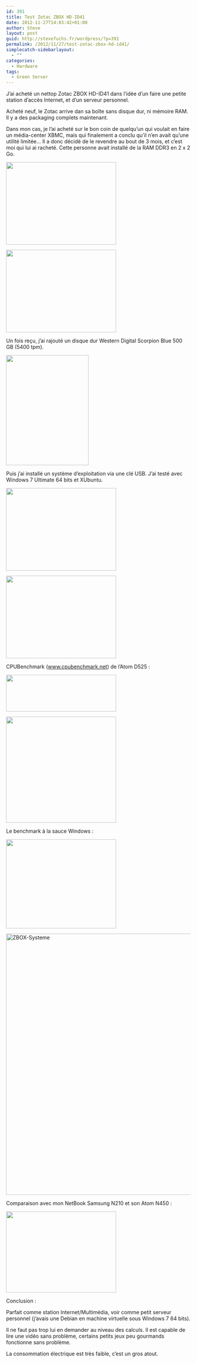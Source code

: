 ```yaml
---
id: 391
title: Test Zotac ZBOX HD-ID41
date: 2012-11-27T14:03:42+01:00
author: Steve
layout: post
guid: http://stevefuchs.fr/wordpress/?p=391
permalink: /2012/11/27/test-zotac-zbox-hd-id41/
simplecatch-sidebarlayout:
  - ""
categories:
  - Hardware
tags:
  - Green Server
---
```

J&rsquo;ai acheté un nettop Zotac ZBOX HD-ID41 dans l&rsquo;idée d&rsquo;un faire une petite station d&rsquo;accès Internet, et d&rsquo;un serveur personnel.

Acheté neuf, le Zotac arrive dan sa boîte sans disque dur, ni mémoire RAM. Il y a des packaging complets maintenant.

Dans mon cas, je l&rsquo;ai acheté sur le bon coin de quelqu&rsquo;un qui voulait en faire un média-center XBMC, mais qui finalement a conclu qu&rsquo;il n&rsquo;en avait qu&rsquo;une utilité limitée&#8230; Il a donc décidé de le revendre au bout de 3 mois, et c&rsquo;est moi qui lui ai racheté. Cette personne avait installé de la RAM DDR3 en 2 x 2 Go.

[<img title="IMG_6385" src="https://i0.wp.com/stevefuchs.fr/wordpress/wp-content/uploads/2012/11/IMG_6385.jpg?resize=300%2C225" alt="" width="300" height="225" data-recalc-dims="1" />](https://i0.wp.com/stevefuchs.fr/wordpress/wp-content/uploads/2012/11/IMG_6385.jpg)

[<img title="IMG_6382" src="https://i0.wp.com/stevefuchs.fr/wordpress/wp-content/uploads/2012/11/IMG_6382.jpg?resize=300%2C225" alt="" width="300" height="225" data-recalc-dims="1" />](https://i0.wp.com/stevefuchs.fr/wordpress/wp-content/uploads/2012/11/IMG_6382.jpg)

Un fois reçu, j&rsquo;ai rajouté un disque dur Western Digital Scorpion Blue 500 GB (5400 tpm).

[<img class="alignnone size-medium wp-image-397" title="SAMSUNG" src="https://i2.wp.com/stevefuchs.fr/wordpress/wp-content/uploads/2012/11/2012-11-04-20.14.26.jpg?resize=225%2C300" alt="" width="225" height="300" data-recalc-dims="1" />](https://i2.wp.com/stevefuchs.fr/wordpress/wp-content/uploads/2012/11/2012-11-04-20.14.26.jpg)

Puis j&rsquo;ai installé un système d&rsquo;exploitation via une clé USB. J&rsquo;ai testé avec Windows 7 Ultimate 64 bits et XUbuntu.

[<img class="alignnone size-medium wp-image-398" title="IMG_6374" src="https://i1.wp.com/stevefuchs.fr/wordpress/wp-content/uploads/2012/11/IMG_6374.jpg?resize=300%2C225" alt="" width="300" height="225" data-recalc-dims="1" />](https://i1.wp.com/stevefuchs.fr/wordpress/wp-content/uploads/2012/11/IMG_6374.jpg)

[<img class="alignnone size-medium wp-image-399" title="IMG_6375" src="https://i0.wp.com/stevefuchs.fr/wordpress/wp-content/uploads/2012/11/IMG_6375.jpg?resize=300%2C225" alt="" width="300" height="225" data-recalc-dims="1" />](https://i0.wp.com/stevefuchs.fr/wordpress/wp-content/uploads/2012/11/IMG_6375.jpg)

CPUBenchmark (www.cpubenchmark.net) de l&rsquo;Atom D525 :

[<img class="alignnone size-medium wp-image-406" title="Benchmark" src="https://i1.wp.com/stevefuchs.fr/wordpress/wp-content/uploads/2012/11/Benchmark.png?resize=300%2C100" alt="" width="300" height="100" srcset="https://i1.wp.com/stevefuchs.fr/wordpress/wp-content/uploads/2012/11/Benchmark.png?resize=300%2C100 300w, https://i1.wp.com/stevefuchs.fr/wordpress/wp-content/uploads/2012/11/Benchmark.png?resize=1024%2C341 1024w, https://i1.wp.com/stevefuchs.fr/wordpress/wp-content/uploads/2012/11/Benchmark.png?w=1280 1280w" sizes="(max-width: 300px) 85vw, 300px" data-recalc-dims="1" />](https://i1.wp.com/stevefuchs.fr/wordpress/wp-content/uploads/2012/11/Benchmark.png)

[<img class="alignnone size-medium wp-image-409" title="ZBOX Performance" src="https://i1.wp.com/stevefuchs.fr/wordpress/wp-content/uploads/2012/11/ZBOX-Performance.png?resize=300%2C289" alt="" width="300" height="289" srcset="https://i1.wp.com/stevefuchs.fr/wordpress/wp-content/uploads/2012/11/ZBOX-Performance.png?resize=300%2C289 300w, https://i1.wp.com/stevefuchs.fr/wordpress/wp-content/uploads/2012/11/ZBOX-Performance.png?w=533 533w" sizes="(max-width: 300px) 85vw, 300px" data-recalc-dims="1" />](https://i1.wp.com/stevefuchs.fr/wordpress/wp-content/uploads/2012/11/ZBOX-Performance.png)

Le benchmark à la sauce Windows :

[<img class="alignnone size-medium wp-image-407" title="Capture" src="https://i1.wp.com/stevefuchs.fr/wordpress/wp-content/uploads/2012/11/Capture.png?resize=300%2C243" alt="" width="300" height="243" srcset="https://i1.wp.com/stevefuchs.fr/wordpress/wp-content/uploads/2012/11/Capture.png?resize=300%2C243 300w, https://i1.wp.com/stevefuchs.fr/wordpress/wp-content/uploads/2012/11/Capture.png?w=818 818w" sizes="(max-width: 300px) 85vw, 300px" data-recalc-dims="1" />](https://i1.wp.com/stevefuchs.fr/wordpress/wp-content/uploads/2012/11/Capture.png)

[<img class="alignnone size-full wp-image-1052" src="https://i2.wp.com/stevefuchs.fr/wordpress/wp-content/uploads/2012/11/ZBOX-Systeme.png?resize=823%2C712" alt="ZBOX-Systeme" width="823" height="712" srcset="https://i2.wp.com/stevefuchs.fr/wordpress/wp-content/uploads/2012/11/ZBOX-Systeme.png?w=823 823w, https://i2.wp.com/stevefuchs.fr/wordpress/wp-content/uploads/2012/11/ZBOX-Systeme.png?resize=300%2C260 300w" sizes="(max-width: 709px) 85vw, (max-width: 909px) 67vw, (max-width: 984px) 61vw, (max-width: 1362px) 45vw, 600px" data-recalc-dims="1" />](https://i2.wp.com/stevefuchs.fr/wordpress/wp-content/uploads/2012/11/ZBOX-Systeme.png)

Comparaison avec mon NetBook Samsung N210 et son Atom N450 :

[<img class="alignnone size-medium wp-image-408" title="NetBook Samsung N210 - Atom N450" src="https://i2.wp.com/stevefuchs.fr/wordpress/wp-content/uploads/2012/11/NetBook-Samsung-N210-Atom-N450.png?resize=300%2C221" alt="" width="300" height="221" srcset="https://i2.wp.com/stevefuchs.fr/wordpress/wp-content/uploads/2012/11/NetBook-Samsung-N210-Atom-N450.png?resize=300%2C221 300w, https://i2.wp.com/stevefuchs.fr/wordpress/wp-content/uploads/2012/11/NetBook-Samsung-N210-Atom-N450.png?w=796 796w" sizes="(max-width: 300px) 85vw, 300px" data-recalc-dims="1" />](https://i2.wp.com/stevefuchs.fr/wordpress/wp-content/uploads/2012/11/NetBook-Samsung-N210-Atom-N450.png)

Conclusion :

Parfait comme station Internet/Multimédia, voir comme petit serveur personnel (j&rsquo;avais une Debian en machine virtuelle sous Windows 7 64 bits).

Il ne faut pas trop lui en demander au niveau des calculs. Il est capable de lire une vidéo sans problème, certains petits jeux peu gourmands fonctionne sans problème.

La consommation électrique est très faible, c&rsquo;est un gros atout.